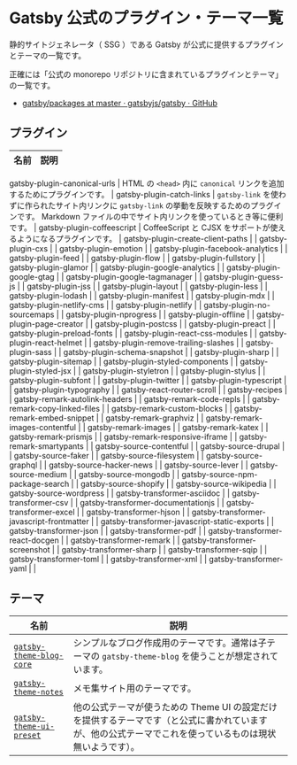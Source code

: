 # Gatsby 公式のプラグイン・テーマ一覧

静的サイトジェネレータ（ SSG ）である Gatsby が公式に提供するプラグインとテーマの一覧です。

正確には「公式の monorepo リポジトリに含まれているプラグインとテーマ」の一覧です。

- [gatsby/packages at master · gatsbyjs/gatsby · GitHub](https://github.com/gatsbyjs/gatsby/tree/master/packages)

## プラグイン

| 名前 | 説明 |
| --- | --- |
gatsby-plugin-canonical-urls
| HTML の `<head>` 内に `canonical` リンクを追加するためにプラグインです。 |
gatsby-plugin-catch-links
| `gatsby-link` を使わずに作られたサイト内リンクに `gatsby-link` の挙動を反映するためのプラグインです。 Markdown ファイルの中でサイト内リンクを使っているとき等に便利です。 |
gatsby-plugin-coffeescript
| CoffeeScript と CJSX をサポートが使えるようになるプラグインです。 |
gatsby-plugin-create-client-paths
|
|
gatsby-plugin-cxs
|
|
gatsby-plugin-emotion
|
|
gatsby-plugin-facebook-analytics
|
|
gatsby-plugin-feed
|
|
gatsby-plugin-flow
|
|
gatsby-plugin-fullstory
|
|
gatsby-plugin-glamor
|
|
gatsby-plugin-google-analytics
|
|
gatsby-plugin-google-gtag
|
|
gatsby-plugin-google-tagmanager
|
|
gatsby-plugin-guess-js
|
|
gatsby-plugin-jss
|
|
gatsby-plugin-layout
|
|
gatsby-plugin-less
|
|
gatsby-plugin-lodash
|
|
gatsby-plugin-manifest
|
|
gatsby-plugin-mdx
|
|
gatsby-plugin-netlify-cms
|
|
gatsby-plugin-netlify
|
|
gatsby-plugin-no-sourcemaps
|
|
gatsby-plugin-nprogress
|
|
gatsby-plugin-offline
|
|
gatsby-plugin-page-creator
|
|
gatsby-plugin-postcss
|
|
gatsby-plugin-preact
|
|
gatsby-plugin-preload-fonts
|
|
gatsby-plugin-react-css-modules
|
|
gatsby-plugin-react-helmet
|
|
gatsby-plugin-remove-trailing-slashes
|
|
gatsby-plugin-sass
|
|
gatsby-plugin-schema-snapshot
|
|
gatsby-plugin-sharp
|
|
gatsby-plugin-sitemap
|
|
gatsby-plugin-styled-components
|
|
gatsby-plugin-styled-jsx
|
|
gatsby-plugin-styletron
|
|
gatsby-plugin-stylus
|
|
gatsby-plugin-subfont
|
|
gatsby-plugin-twitter
|
|
gatsby-plugin-typescript
|
|
gatsby-plugin-typography
|
|
gatsby-react-router-scroll
|
|
gatsby-recipes
|
|
gatsby-remark-autolink-headers
|
|
gatsby-remark-code-repls
|
|
gatsby-remark-copy-linked-files
|
|
gatsby-remark-custom-blocks
|
|
gatsby-remark-embed-snippet
|
|
gatsby-remark-graphviz
|
|
gatsby-remark-images-contentful
|
|
gatsby-remark-images
|
|
gatsby-remark-katex
|
|
gatsby-remark-prismjs
|
|
gatsby-remark-responsive-iframe
|
|
gatsby-remark-smartypants
|
|
gatsby-source-contentful
|
|
gatsby-source-drupal
|
|
gatsby-source-faker
|
|
gatsby-source-filesystem
|
|
gatsby-source-graphql
|
|
gatsby-source-hacker-news
|
|
gatsby-source-lever
|
|
gatsby-source-medium
|
|
gatsby-source-mongodb
|
|
gatsby-source-npm-package-search
|
|
gatsby-source-shopify
|
|
gatsby-source-wikipedia
|
|
gatsby-source-wordpress
|
|
gatsby-transformer-asciidoc
|
|
gatsby-transformer-csv
|
|
gatsby-transformer-documentationjs
|
|
gatsby-transformer-excel
|
|
gatsby-transformer-hjson
|
|
gatsby-transformer-javascript-frontmatter
|
|
gatsby-transformer-javascript-static-exports
|
|
gatsby-transformer-json
|
|
gatsby-transformer-pdf
|
|
gatsby-transformer-react-docgen
|
|
gatsby-transformer-remark
|
|
gatsby-transformer-screenshot
|
|
gatsby-transformer-sharp
|
|
gatsby-transformer-sqip
|
|
gatsby-transformer-toml
|
|
gatsby-transformer-xml
|
|
gatsby-transformer-yaml
|
|

## テーマ

| 名前 | 説明 |
| --- | --- |
| [`gatsby-theme-blog-core`](https://www.gatsbyjs.org/packages/gatsby-theme-blog-core) | シンプルなブログ作成用のテーマです。通常は子テーマの `gatsby-theme-blog` を使うことが想定されています。 | [`gatsby-theme-blog`](https://www.gatsbyjs.org/packages/gatsby-theme-blog) | シンプルなブログ作成用のテーマです。 `gatsby-theme-blog-core` を親テーマとして利用しています。 |
| [`gatsby-theme-notes`](https://www.gatsbyjs.org/packages/gatsby-theme-notes) | メモ集サイト用のテーマです。 |
| [`gatsby-theme-ui-preset`](https://www.gatsbyjs.org/packages/gatsby-theme-ui-preset) | 他の公式テーマが使うための Theme UI の設定だけを提供するテーマです（と公式に書かれていますが、他の公式テーマでこれを使っているものは現状無いようです）。 |
